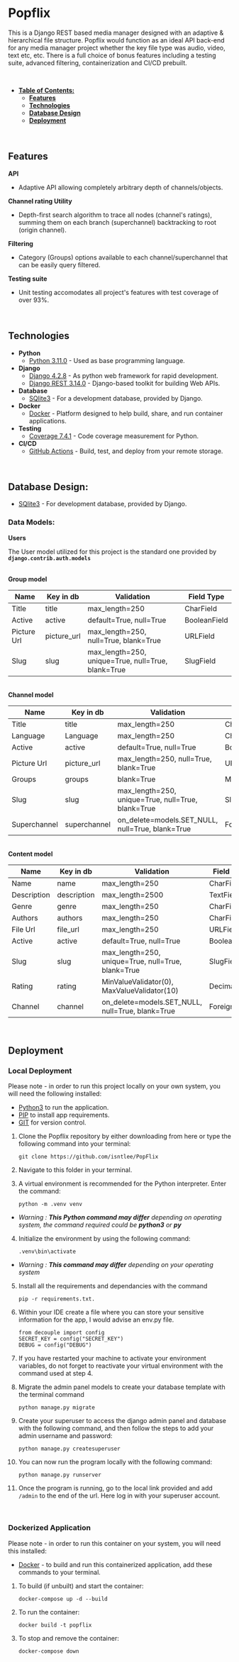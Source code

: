 
# **Popflix**

This is a Django REST based media manager designed with an adaptive & hierarchical file structure. Popflix would function as an ideal API back-end for any media manager project whether the key file type was audio, video, text etc, etc. There is a full choice of bonus features including a testing suite, advanced filtering, containerization and CI/CD prebuilt.    

<br>

- [**Table of Contents:**](#table-of-contents)
    - [**Features**](#features)
    - [**Technologies**](#technologies)
    - [**Database Design**](#database-design)
    - [**Deployment**](#deployment)
<br>

## Features

**API**
- Adaptive API allowing completely arbitrary depth of channels/objects.

**Channel rating Utility**
- Depth-first search algorithm to trace all nodes (channel's ratings), summing them on each branch (superchannel) backtracking to root (origin channel).

**Filtering**
- Category (Groups) options available to each channel/superchannel that can be easily query filtered. 

**Testing suite**
- Unit testing accomodates all project's features with test coverage of over 93%.

<br>

## Technologies

- **Python**    
    - [Python 3.11.0](https://www.python.org/) - Used as base programming language.
- **Django**
    - [Django 4.2.8](https://www.djangoproject.com/) - As python web framework for rapid development.
    - [Django REST 3.14.0](https://www.django-rest-framework.org/) - Django-based toolkit for building Web APIs.
- **Database**
    - [SQlite3](https://www.sqlite.org/index.html) - For a development database, provided by Django.
- **Docker**
    - [Docker](https://www.docker.com/) - Platform designed to help build, share, and run container applications.
- **Testing**    
    - [Coverage 7.4.1](https://pypi.org/project/coverage/) - Code coverage measurement for Python.
- **CI/CD**
    - [GitHub Actions](https://github.com/features/actions) - Build, test, and deploy from your remote storage.

<br>

## Database Design:

- [SQlite3](https://www.sqlite.org/index.html) - For development database, provided by Django.

### Data Models:

**Users**

The User model utilized for this project is the standard one provided by **`django.contrib.auth.models`**

\
**Group model**

| Name | Key in db | Validation | Field Type |
--- | --- | --- | ---
Title | title | max_length=250 | CharField
Active | active | default=True, null=True | BooleanField
Picture Url | picture_url | max_length=250, null=True, blank=True | URLField
Slug | slug | max_length=250, unique=True, null=True, blank=True | SlugField

\
**Channel model**

| Name | Key in db | Validation | Field Type |
--- | --- | --- | ---
Title | title | max_length=250 | CharField
Language | Language | max_length=250 | CharField
Active | active | default=True, null=True | BooleanField
Picture Url | picture_url | max_length=250, null=True, blank=True | URLField
Groups | groups | blank=True | ManyToManyField
Slug | slug | max_length=250, unique=True, null=True, blank=True | SlugField
Superchannel | superchannel | on_delete=models.SET_NULL, null=True, blank=True | ForeignKey

\
**Content model**

| Name | Key in db | Validation | Field Type |
--- | --- | --- | ---
Name | name | max_length=250 | CharField
Description | description | max_length=2500 | TextField
Genre | genre | max_length=250 | CharField
Authors | authors | max_length=250 | CharField
File Url | file_url | max_length=250 | URLField
Active | active | default=True, null=True | BooleanField
Slug | slug | max_length=250, unique=True, null=True, blank=True | SlugField
Rating | rating | MinValueValidator(0), MaxValueValidator(10) | DecimalField
Channel | channel | on_delete=models.SET_NULL, null=True, blank=True | ForeignKey

<br>

## Deployment

### Local Deployment 

Please note - in order to run this project locally on your own system, you will need the following installed:
- [Python3](https://www.python.org/) to run the application.
- [PIP](https://pip.pypa.io/en/stable/) to install app requirements.
- [GIT](https://git-scm.com/book/en/v2/Getting-Started-Installing-Git) for version control.

1. Clone the Popflix repository by either downloading from here or type the following command into your terminal:
    ```
    git clone https://github.com/isntlee/PopFlix
    ```
2. Navigate to this folder in your terminal.

3. A virtual environment is recommended for the Python interpreter. Enter the command:
    ```
    python -m .venv venv
    ```  
 - _Warning : **This Python command may differ** depending on operating system, the command required could be **python3** or **py**_

4. Initialize the environment by using the following command: 
    ```
    .venv\bin\activate 
    ```
 - _Warning : **This command may differ** depending on your operating system_

5. Install all the requirements and dependancies with the command 
    ```
    pip -r requirements.txt.
    ```
6. Within your IDE create a file where you can store your sensitive information for the app, I would advise an env.py file.
    ```
    from decouple import config
    SECRET_KEY = config("SECRET_KEY")
    DEBUG = config("DEBUG")
    ```
7. If you have restarted your machine to activate your environment variables, do not forget to reactivate your virtual environment with the command used at step 4.

8. Migrate the admin panel models to create your database template with the terminal command
    ```
    python manage.py migrate
    ```
9. Create your superuser to access the django admin panel and database with the following command, and then follow the steps to add your admin username and password:
    ```
    python manage.py createsuperuser
    ```
10. You can now run the program locally with the following command: 
    ```
    python manage.py runserver
    ```
11. Once the program is running, go to the local link provided and add `/admin` to the end of the url. Here log in with your superuser account.

<br>

### Dockerized Application

Please note - in order to run this container on your system, you will need this installed:
- [Docker](https://www.docker.com/) - to build and run this containerized application, add these commands to your terminal.

1. To build (if unbuilt) and start the container:
    ```
    docker-compose up -d --build
    ```

2. To run the container:
    ```
    docker build -t popflix
    ```

3. To stop and remove the container: 
    ```
    docker-compose down
    ```

    <br>
